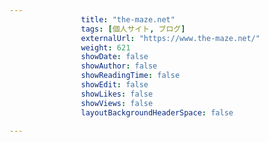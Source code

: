 ```yaml
---
                title: "the-maze.net"
                tags: [個人サイト, ブログ]
                externalUrl: "https://www.the-maze.net/"
                weight: 621
                showDate: false
                showAuthor: false
                showReadingTime: false
                showEdit: false
                showLikes: false
                showViews: false
                layoutBackgroundHeaderSpace: false
                
---
```


